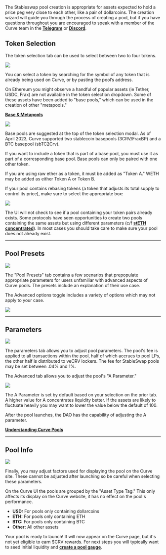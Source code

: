 The Stableswap pool creation is appropriate for assets expected to hold a price peg very close to each other, like a pair of dollarcoins. The creation wizard will guide you through the process of creating a pool, but if you have questions throughout you are encouraged to speak with a member of the Curve team in the [**Telegram**](https://t.me/curvefi) or [**Discord**](https://discord.gg/rgrfS7W).

## **Token Selection**

The token selection tab can be used to select between two to four tokens.

![](https://2254922201-files.gitbook.io/~/files/v0/b/gitbook-x-prod.appspot.com/o/spaces%2F-MFA0rQI3SzfbVFgp3Ic%2Fuploads%2FCLjBR2SbunWeyUs8j16W%2FScreenshot%202023-03-04%20at%2010.22.56%20AM.png?alt=media&token=445b1417-4fb9-4db6-b58c-d95090d4a490)

You can select a token by searching for the symbol of any token that is already being used on Curve, or by pasting the pool’s address.

On Ethereum you might observe a handful of popular assets (ie Tether, USDC, Frax) are not available in the token selection dropdown. Some of these assets have been added to "base pools," which can be used in the creation of other "metapools."

[**Base & Metapools**](../lp/pools.md)

![](https://2254922201-files.gitbook.io/~/files/v0/b/gitbook-x-prod.appspot.com/o/spaces%2F-MFA0rQI3SzfbVFgp3Ic%2Fuploads%2FkGwoLLuDSbN9XCRBM2BS%2Fimage.png?alt=media&token=18db0494-c75f-4219-b6b2-26d4e1daea9a)

Base pools are suggested at the top of the token selection modal. As of April 2023, Curve supported two stablecoin basepools (3CRV/FraxBP) and a BTC basepool (sbTC2Crv).

If you want to include a token that is part of a base pool, you must use it as part of a corresponding base pool. Base pools can only be paired with one other token.

If you are using raw ether as a token, it must be added as "Token A." WETH may be added as either Token A or Token B.

If your pool contains rebasing tokens (a token that adjusts its total supply to control its price), make sure to select the appropriate box:

![](https://2254922201-files.gitbook.io/~/files/v0/b/gitbook-x-prod.appspot.com/o/spaces%2F-MFA0rQI3SzfbVFgp3Ic%2Fuploads%2FOL4SmkHko2A1uHDdk73h%2FScreenshot%202023-03-04%20at%2010.17.49%20AM.png?alt=media&token=a9ccc536-1e5e-41b5-a178-1d0577cee863)

The UI will not check to see if a pool containing your token pairs already exists. Some protocols have seen opportunities to create two pools containing the same assets but using different parameters (c/f [**stETH concentrated**](https://curve.fi/#/ethereum/pools/factory-v2-117/deposit)). In most cases you should take care to make sure your pool does not already exist.


---


## **Pool Presets**

![](https://2254922201-files.gitbook.io/~/files/v0/b/gitbook-x-prod.appspot.com/o/spaces%2F-MFA0rQI3SzfbVFgp3Ic%2Fuploads%2FsYHljGrkzCAis3vfGUGH%2FScreenshot%202023-03-04%20at%2010.23.58%20AM.png?alt=media&token=a111575b-0a30-4639-b513-063b0d975c0b)

The "Pool Presets" tab contains a few scenarios that prepopulate appropriate parameters for users unfamiliar with advanced aspects of Curve pools. The presets include an explanation of their use case.

The Advanced options toggle includes a variety of options which may not apply to your case.

![](https://2254922201-files.gitbook.io/~/files/v0/b/gitbook-x-prod.appspot.com/o/spaces%2F-MFA0rQI3SzfbVFgp3Ic%2Fuploads%2FbFHfimAPjyfQ6YzVZFtu%2FScreenshot%202023-03-04%20at%2010.32.25%20AM.png?alt=media&token=0f0657e7-9c76-4c8b-8079-61375584c9cf)


---


## **Parameters**

![](https://2254922201-files.gitbook.io/~/files/v0/b/gitbook-x-prod.appspot.com/o/spaces%2F-MFA0rQI3SzfbVFgp3Ic%2Fuploads%2F07qxEE3QHSapAKMZWWNH%2FScreenshot%202023-03-04%20at%2010.37.06%20AM.png?alt=media&token=d090055f-684c-4147-a101-7a0e4511969d)

The parameters tab allows you to adjust pool parameters. The pool's fee is applied to all transactions within the pool, half of which accrues to pool LPs, the other half is distributed to veCRV lockers. The fee for StableSwap pools may be set between .04% and 1%.

The Advanced tab allows you to adjust the pool's "A Parameter."

![](https://2254922201-files.gitbook.io/~/files/v0/b/gitbook-x-prod.appspot.com/o/spaces%2F-MFA0rQI3SzfbVFgp3Ic%2Fuploads%2FPphMuY69rUKUpIUHnbnN%2FScreenshot%202023-03-04%20at%2010.40.33%20AM.png?alt=media&token=6d0a0d9b-7592-4301-940e-fc23eb458ed2)

The A Parameter is set by default based on your selection on the prior tab. A higher value for A concentrates liquidity better. If the assets are likely to fluctuate heavily you may want to lower the value below the default of 100.

After the pool launches, the DAO has the capability of adjusting the A parameter.

[**Understanding Curve Pools**](../lp/understanding-curve-pools.md)


---


## **Pool Info**

![](https://2254922201-files.gitbook.io/~/files/v0/b/gitbook-x-prod.appspot.com/o/spaces%2F-MFA0rQI3SzfbVFgp3Ic%2Fuploads%2FayNZbBtWUO2KwDgneqVe%2FScreenshot%202023-03-05%20at%203.21.52%20AM.png?alt=media&token=9f62bad8-3ff0-4ad3-bc3d-6a6f8ddda374)

Finally, you may adjust factors used for displaying the pool on the Curve site. These cannot be adjusted after launching so be careful when selecting these parameters.

On the Curve UI the pools are grouped by the "Asset Type Tag." This only affects its display on the Curve website, it has no effect on the pool's performance.

*   **USD:** For pools only containing dollarcoins
*   **ETH:** For pools only containing ETH
*   **BTC:** For pools only containing BTC
*   **Other:** All other assets

Your pool is ready to launch! It will now appear on the Curve page, but it's not yet eligible to earn $CRV rewards. For next steps you will typically want to seed initial liquidity and [**create a pool gauge**](../reward-gauges/creating-a-pool-gauge.md).
